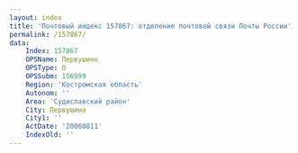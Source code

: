 ```yaml
---
layout: index
title: 'Почтовый индекс 157867: отделение почтовой связи Почты России'
permalink: /157867/
data:
    Index: 157867
    OPSName: Первушино
    OPSType: О
    OPSSubm: 156999
    Region: 'Костромская область'
    Autonom: ''
    Area: 'Судиславский район'
    City: Первушино
    City1: ''
    ActDate: '20060811'
    IndexOld: ''
---
```

